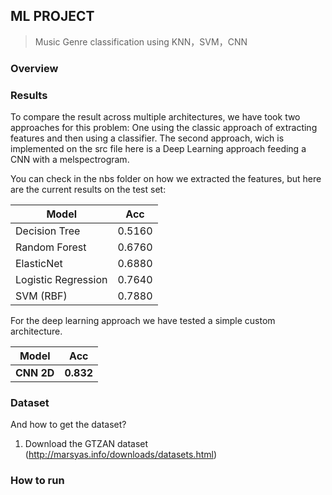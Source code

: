 ## ML PROJECT

>  Music Genre classification using KNN，SVM，CNN

### Overview


### Results

To compare the result across multiple architectures, we have took two approaches for this problem: One using the classic approach of extracting features and then using a classifier. The second approach, wich is implemented on the src file here is a Deep Learning approach feeding a CNN with a melspectrogram.

You can check in the nbs folder on how we extracted the features, but here are the current results on the test set:

| Model | Acc |
|-------|-----|
| Decision Tree | 0.5160 |
| Random Forest | 0.6760 |
| ElasticNet | 0.6880 |
| Logistic Regression | 0.7640 |
| SVM (RBF) | 0.7880 |

For the deep learning approach we have tested a simple custom architecture. 

| Model | Acc |
|-------|-----|
| **CNN 2D** | **0.832** |

### Dataset

And how to get the dataset?

1. Download the GTZAN dataset (http://marsyas.info/downloads/datasets.html)


### How to run




